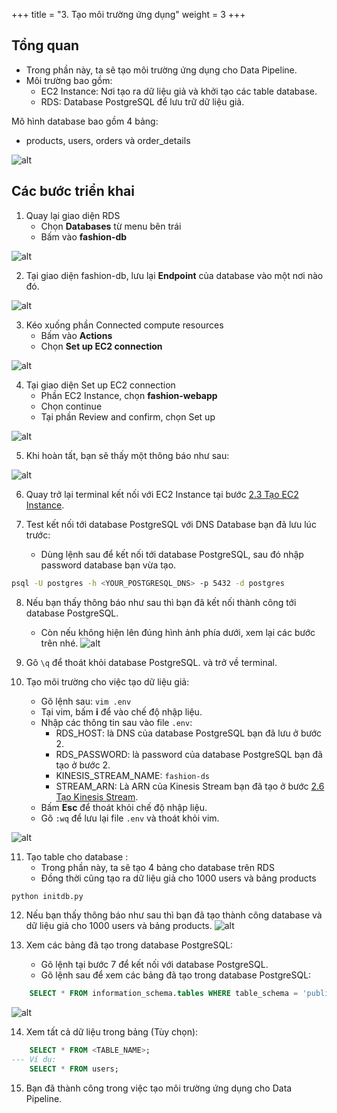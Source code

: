 +++
title = "3. Tạo môi trường ứng dụng"
weight = 3
+++

## Tổng quan
- Trong phần này, ta sẽ tạo môi trường ứng dụng cho Data Pipeline.
- Môi trường bao gồm:
  - EC2 Instance: Nơi tạo ra dữ liệu giả và khởi tạo các table database.
  - RDS: Database PostgreSQL để lưu trữ dữ liệu giả.

Mô hình database bao gồm 4 bảng:
- products, users, orders và order_details

![alt](/images/generate-data/1.png)

## Các bước triển khai
1. Quay lại giao diện RDS
   - Chọn **Databases** từ menu bên trái
   - Bấm vào **fashion-db**

![alt](/images/generate-data/img.png)

2. Tại giao diện fashion-db, lưu lại **Endpoint** của database vào một nơi nào đó.

![alt](/images/generate-data/img_1.png)

3. Kéo xuống phần Connected compute resources
   - Bấm vào **Actions**
   - Chọn **Set up EC2 connection**

![alt](/images/generate-data/img_2.png)

4. Tại giao diện Set up EC2 connection
   - Phần EC2 Instance, chọn **fashion-webapp**
   - Chọn continue
   - Tại phần Review and confirm, chọn Set up

![alt](/images/generate-data/img_3.png)

5. Khi hoàn tất, bạn sẽ thấy một thông báo như sau:

![alt](/images/generate-data/img_4.png)

6. Quay trở lại terminal kết nối với EC2 Instance tại bước [2.3 Tạo EC2 Instance](../preparation/setup-ec2.md).

7. Test kết nối tới database PostgreSQL với DNS Database bạn đã lưu lúc trước:
    - Dùng lệnh sau để kết nối tới database PostgreSQL, sau đó nhập password database bạn vừa tạo.

```bash
psql -U postgres -h <YOUR_POSTGRESQL_DNS> -p 5432 -d postgres
```
8. Nếu bạn thấy thông báo như sau thì bạn đã kết nối thành công tới database PostgreSQL.
    - Còn nếu không hiện lên đúng hình ảnh phía dưới, xem lại các bước trên nhé.
![alt](/images/generate-data/img_5.png)

9. Gõ `\q` để thoát khỏi database PostgreSQL. và trở về terminal.

10. Tạo môi trường cho việc tạo dữ liệu giả:
    - Gõ lệnh sau: `vim .env`
    - Tại vim, bấm **i** để vào chế độ nhập liệu.
    - Nhập các thông tin sau vào file `.env`:
      - RDS_HOST: là DNS của database PostgreSQL bạn đã lưu ở bước 2.
      - RDS_PASSWORD: là password của database PostgreSQL bạn đã tạo ở bước 2.
      - KINESIS_STREAM_NAME: `fashion-ds`
      - STREAM_ARN: Là ARN của Kinesis Stream bạn đã tạo ở bước [2.6 Tạo Kinesis Stream](../preparation/setup-kinesis.md).
    - Bấm **Esc** để thoát khỏi chế độ nhập liệu.
    - Gõ `:wq` để lưu lại file `.env` và thoát khỏi vim.

![alt](/images/generate-data/img_6.png)

11. Tạo table cho database :
    - Trong phần này, ta sẽ tạo 4 bảng cho database trên RDS
    - Đồng thời cũng tạo ra dữ liệu giả cho 1000 users và bảng products

```bash
python initdb.py
```

12. Nếu bạn thấy thông báo như sau thì bạn đã tạo thành công database và dữ liệu giả cho 1000 users và bảng products.
![alt](/images/generate-data/img_7.png)

13. Xem các bảng đã tạo trong database PostgreSQL:
    - Gõ lệnh tại bước 7 để kết nối với database PostgreSQL.
    - Gõ lệnh sau để xem các bảng đã tạo trong database PostgreSQL:
```sql
    SELECT * FROM information_schema.tables WHERE table_schema = 'public';
```

![alt](/images/generate-data/img_8.png)

14. Xem tất cả dữ liệu trong bảng (Tùy chọn):
```sql
    SELECT * FROM <TABLE_NAME>;
--- Ví dụ:
    SELECT * FROM users;
```

15. Bạn đã thành công trong việc tạo môi trường ứng dụng cho Data Pipeline.

